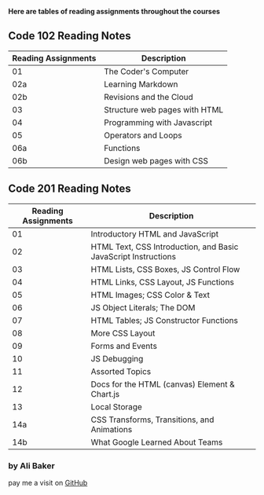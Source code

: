 
**Here are tables of reading assignments throughout the courses**

## Code 102 Reading Notes

| Reading Assignments | Description |
| ------------------- | ----------- |
| 01                  | The Coder's Computer        |
| 02a                 | Learning Markdown |
| 02b                 | Revisions and the Cloud |
| 03                  | Structure web pages with HTML |
| 04                  | Programming with Javascript |
| 05                  | Operators and Loops |
| 06a                 | Functions |
| 06b                 | Design web pages with CSS |

## Code 201 Reading Notes

| Reading Assignments | Description |
| ------------------- | ----------- |
| 01                  | Introductory HTML and JavaScript |
| 02                  | HTML Text, CSS Introduction, and Basic JavaScript Instructions |
| 03                  | HTML Lists, CSS Boxes, JS Control Flow |
| 04                  | HTML Links, CSS Layout, JS Functions |
| 05                  | HTML Images; CSS Color & Text |
| 06                  | JS Object Literals; The DOM |
| 07                  | HTML Tables; JS Constructor Functions |
| 08                  | More CSS Layout |
| 09                  | Forms and Events |
| 10                  | JS Debugging |
| 11                  | Assorted Topics |
| 12                  | Docs for the HTML (canvas) Element & Chart.js |
| 13                  | Local Storage |
| 14a                 | CSS Transforms, Transitions, and Animations |
| 14b                 | What Google Learned About Teams |

### **by Ali Baker**
pay me a visit on [GitHub](https://github.com/AliBakerSartawi)